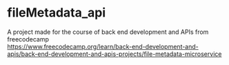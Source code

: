 # fileMetadata_api

A project made for the course of back end development and APIs from freecodecamp<br>
https://www.freecodecamp.org/learn/back-end-development-and-apis/back-end-development-and-apis-projects/file-metadata-microservice
